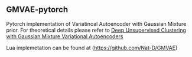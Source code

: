 ## GMVAE-pytorch

Pytorch implementation of Variatinoal Autoencoder with Gaussian Mixture prior. For theoretical details please refer to [Deep Unsupervised Clustering with Gaussian Mixture Variational Autoencoders](https://arxiv.org/abs/1611.02648)

Lua implemetation can be found at (https://github.com/Nat-D/GMVAE)
